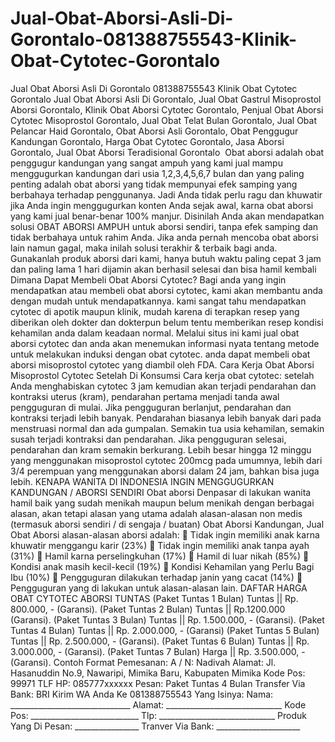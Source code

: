 # Jual-Obat-Aborsi-Asli-Di-Gorontalo-081388755543-Klinik-Obat-Cytotec-Gorontalo
Jual Obat Aborsi Asli Di Gorontalo 081388755543 Klinik Obat Cytotec Gorontalo  Jual Obat Aborsi Asli Di  Gorontalo, Jual Obat Gastrul Misoprostol Aborsi  Gorontalo, Klinik Obat Aborsi Cytotec  Gorontalo, Penjual Obat Aborsi Cytotec Misoprostol  Gorontalo, Jual Obat Telat Bulan  Gorontalo, Jual Obat Pelancar Haid  Gorontalo, Obat Aborsi Asli  Gorontalo, Obat Penggugur Kandungan  Gorontalo, Harga Obat Cytotec  Gorontalo, Jasa Aborsi Gorontalo, Jual Obat Aborsi Teradisional  Gorontalo  ‍    Obat aborsi adalah obat penggugur kandungan yang sangat ampuh yang kami jual mampu menggugurkan kandungan dari usia 1,2,3,4,5,6,7 bulan dan yang paling penting adalah obat aborsi yang tidak mempunyai efek samping yang berbahaya terhadap penggunanya.   Jadi Anda tidak perlu ragu dan khuwatir jika Anda ingin menggugurkan konten Anda sejak awal, karna obat aborsi yang kami jual benar-benar 100% manjur.  Disinilah Anda akan mendapatkan solusi OBAT ABORSI AMPUH untuk aborsi sendiri, tanpa efek samping dan tidak berbahaya untuk rahim Anda.   Jika anda pernah mencoba obat aborsi lain namun gagal, maka inilah solusi terakhir &amp; terbaik bagi anda.   Gunakanlah produk aborsi dari kami, hanya butuh waktu paling cepat 3 jam dan paling lama 1 hari dijamin akan berhasil selesai dan bisa hamil kembali  Dimana Dapat Membeli Obat Aborsi Cytotec?  Bagi anda yang ingin mendapatkan atau membeli obat aborsi cytotec, kami akan membantu anda dengan mudah untuk mendapatkannya.   kami sangat tahu mendapatkan cytotec di apotik maupun klinik, mudah karena di terapkan resep yang diberikan oleh dokter dan dokterpun belum tentu memberikan resep kondisi kehamilan anda dalam keadaan normal.   Melalui situs ini kami jual obat aborsi cytotec dan anda akan menemukan informasi nyata tentang metode untuk melakukan induksi dengan obat cytotec.   anda dapat membeli obat aborsi misoprostol cytotec yang diambil oleh FDA.  Cara Kerja Obat Aborsi Misoprostol Cytotec Setelah Di Konsumsi  Cara kerja obat cytotec: setelah Anda menghabiskan cytotec 3 jam kemudian akan terjadi pendarahan dan kontraksi uterus (kram), pendarahan pertama menjadi tanda awal pengguguran di mulai.   Jika pengguguran berlanjut, pendarahan dan kontraksi terjadi lebih banyak.   Pendarahan biasanya lebih banyak dari pada menstruasi normal dan ada gumpalan.   Semakin tua usia kehamilan, semakin susah terjadi kontraksi dan pendarahan.   Jika pengguguran selesai, pendarahan dan kram semakin berkurang.   Lebih besar hingga 12 minggu yang menggunakan misoprostol cytotec 200mcg pada umumnya, lebih dari 3/4 perempuan yang menggunakan aborsi dalam 24 jam, bahkan bisa juga lebih.  KENAPA WANITA DI INDONESIA INGIN MENGGUGURKAN KANDUNGAN / ABORSI SENDIRI  Obat aborsi Denpasar di lakukan wanita hamil baik yang sudah menikah maupun belum menikah dengan berbagai alasan, akan tetapi alasan yang utama adalah alasan-alasan non medis (termasuk aborsi sendiri / di sengaja / buatan)  Obat Aborsi Kandungan, Jual Obat Aborsi alasan-alasan aborsi adalah:   Tidak ingin memiliki anak karna khuwatir menggangu karir (23%)   Tidak ingin memiliki anak tanpa ayah (31%)   Hamil karna perselingkuhan (17%)   Hamil di luar nikah (85%)   Kondisi anak masih kecil-kecil (19%)   Kondisi Kehamilan yang Perlu Bagi Ibu (10%)   Pengguguran dilakukan terhadap janin yang cacat (14%)   Pengguguran yang di lakukan untuk alasan-alasan lain.  DAFTAR HARGA OBAT CYTOTEC ABORSI TUNTAS  (Paket Tuntas 1 Bulan)  Tuntas ||   Rp.   800.000, - (Garansi).  (Paket Tuntas 2 Bulan)  Tuntas ||   Rp.1200.000 (Garansi).  (Paket Tuntas 3 Bulan)  Tuntas ||   Rp.   1.500.000, - (Garansi).  (Paket Tuntas 4 Bulan)  Tuntas ||   Rp.   2.000.000, - (Garansi)  (Paket Tuntas 5 Bulan)  Tuntas ||   Rp.   2.500.000, - (Garansi).  (Paket Tuntas 6 Bulan)  Tuntas ||   Rp.   3.000.000, - (Garansi).  (Paket Tuntas 7 Bulan)  Harga ||   Rp.   3.500.000, - (Garansi).  Contoh Format Pemesanan: A / N: Nadivah  Alamat: Jl. Hasanuddin No.9, Nawaripi, Mimika Baru, Kabupaten Mimika  Kode Pos:   99971    TLF HP: 085777xxxxxx  Pesan:  Paket Tuntas 4 Bulan  Transfer   Via Bank: BRI  Kirim WA Anda Ke     081388755543  Yang Isinya:    Nama: ______________________________  Alamat: _____________________________  Kode Pos: ___________________________  Tlp: _____________________________  Produk Yang Di Pesan: ________________  Tranver Via Bank: _____________________
